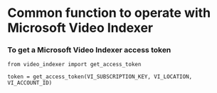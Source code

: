 # Common function to operate with Microsoft Video Indexer

### To get a Microsoft Video Indexer access token
```
from video_indexer import get_access_token

token = get_access_token(VI_SUBSCRIPTION_KEY, VI_LOCATION, VI_ACCOUNT_ID)
```